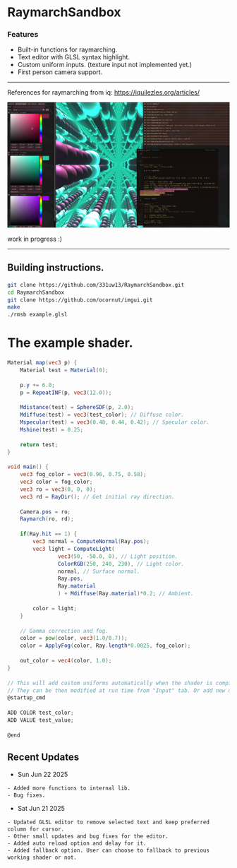 # RaymarchSandbox

### Features
* Built-in functions for raymarching.
* Text editor with GLSL syntax highlight.
* Custom uniform inputs.  (texture input not implemented yet.)
* First person camera support.
-----------------------------------

 References for raymarching from iq: https://iquilezles.org/articles/


![image](https://github.com/331uw13/RaymarchSandbox/blob/main/screenshots/raymarch-sandbox-2.png?raw=true)

work in progress :)

-------------------------------------------------


## Building instructions.

```bash
git clone https://github.com/331uw13/RaymarchSandbox.git
cd RaymarchSandbox
git clone https://github.com/ocornut/imgui.git
make
./rmsb example.glsl
```

# The example shader.
```glsl
Material map(vec3 p) {
    Material test = Material(0);

    p.y += 6.0;
    p = RepeatINF(p, vec3(12.0));

    Mdistance(test) = SphereSDF(p, 2.0);
    Mdiffuse(test) = vec3(test_color); // Diffuse color.
    Mspecular(test) = vec3(0.48, 0.44, 0.42); // Specular color.
    Mshine(test) = 0.25;

    return test;
}

void main() {
    vec3 fog_color = vec3(0.96, 0.75, 0.58);
    vec3 color = fog_color;
    vec3 ro = vec3(0, 0, 0);
    vec3 rd = RayDir(); // Get initial ray direction.

    Camera.pos = ro;
    Raymarch(ro, rd);

    if(Ray.hit == 1) {
        vec3 normal = ComputeNormal(Ray.pos);
        vec3 light = ComputeLight(
                vec3(50, -50.0, 0), // Light position.
                ColorRGB(250, 240, 230), // Light color.
                normal, // Surface normal.
                Ray.pos,
                Ray.material
                ) + Mdiffuse(Ray.material)*0.2; // Ambient.

        color = light;
    }

    // Gamma correction and fog.
    color = pow(color, vec3(1.0/0.7));
    color = ApplyFog(color, Ray.length*0.0025, fog_color);

    out_color = vec4(color, 1.0);
}

// This will add custom uniforms automatically when the shader is compiled the first time.
// They can be then modified at run time from "Input" tab. Or add new ones from the gui.
@startup_cmd

ADD COLOR test_color;
ADD VALUE test_value;

@end

```


## Recent Updates

* Sun Jun 22 2025
```
- Added more functions to internal lib.
- Bug fixes.
```

* Sat Jun 21 2025
```
- Updated GLSL editor to remove selected text and keep preferred column for cursor.
- Other small updates and bug fixes for the editor.
- Added auto reload option and delay for it.
- Added fallback option. User can choose to fallback to previous working shader or not.
```







